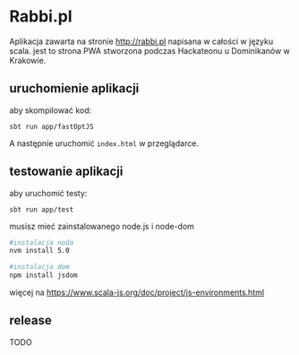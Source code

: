 Rabbi.pl
========================

Aplikacja zawarta na stronie http://rabbi.pl napisana w całości w języku scala.
jest to strona PWA stworzona podczas Hackateonu u Dominikanów w Krakowie.

uruchomienie aplikacji
-----------------------------------

aby skompilować kod:

```
sbt run app/fastOptJS
``` 

A następnie uruchomić `index.html` w przeglądarce.


testowanie aplikacji
-----------------------------------
aby uruchomić testy:

```
sbt run app/test
``` 

musisz mieć zainstalowanego node.js i node-dom

```bash
#instalacja noda
nvm install 5.0 

#instalacja dom
npm install jsdom
```

więcej na https://www.scala-js.org/doc/project/js-environments.html

release
-------------------
TODO